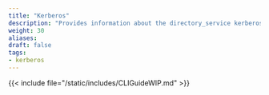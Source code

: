 ```yaml
---
title: "Kerberos"
description: "Provides information about the directory_service kerberos namespace in the TrueNAS CLI. Includes command syntax and common commands."
weight: 30
aliases:
draft: false
tags:
- kerberos
---
```


{{< include file="/static/includes/CLIGuideWIP.md" >}}
